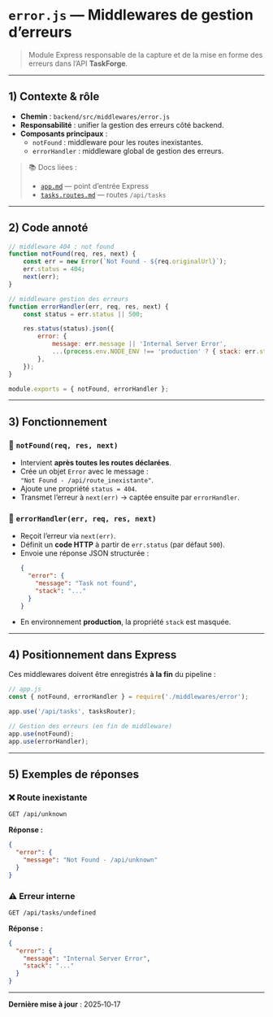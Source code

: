# `error.js` — Middlewares de gestion d’erreurs

> Module Express responsable de la capture et de la mise en forme des erreurs dans l’API **TaskForge**.

---

## 1) Contexte & rôle

- **Chemin** : `backend/src/middlewares/error.js`
- **Responsabilité** : unifier la gestion des erreurs côté backend.
- **Composants principaux** :
  - `notFound` : middleware pour les routes inexistantes.
  - `errorHandler` : middleware global de gestion des erreurs.

> 📚 Docs liées :
> - [`app.md`](./app.md) — point d’entrée Express
> - [`tasks.routes.md`](./tasks.routes.md) — routes `/api/tasks`

---

## 2) Code annoté

```js
// middleware 404 : not found
function notFound(req, res, next) {
    const err = new Error(`Not Found - ${req.originalUrl}`);
    err.status = 404;
    next(err);
}

// middleware gestion des erreurs
function errorHandler(err, req, res, next) {
    const status = err.status || 500;

    res.status(status).json({
        error: {
            message: err.message || 'Internal Server Error',
            ...(process.env.NODE_ENV !== 'production' ? { stack: err.stack } : {}),
        },
    });
}

module.exports = { notFound, errorHandler };
```

---

## 3) Fonctionnement

### 🧩 `notFound(req, res, next)`
- Intervient **après toutes les routes déclarées**.
- Crée un objet `Error` avec le message :  
  `"Not Found - /api/route_inexistante"`.
- Ajoute une propriété `status = 404`.
- Transmet l’erreur à `next(err)` → captée ensuite par `errorHandler`.

### 🧩 `errorHandler(err, req, res, next)`
- Reçoit l’erreur via `next(err)`.
- Définit un **code HTTP** à partir de `err.status` (par défaut `500`).
- Envoie une réponse JSON structurée :
  ```json
  {
    "error": {
      "message": "Task not found",
      "stack": "..."
    }
  }
  ```
- En environnement **production**, la propriété `stack` est masquée.

---

## 4) Positionnement dans Express

Ces middlewares doivent être enregistrés **à la fin** du pipeline :

```js
// app.js
const { notFound, errorHandler } = require('./middlewares/error');

app.use('/api/tasks', tasksRouter);

// Gestion des erreurs (en fin de middleware)
app.use(notFound);
app.use(errorHandler);
```

---

## 5) Exemples de réponses

### ❌ Route inexistante
```bash
GET /api/unknown
```
**Réponse :**
```json
{
  "error": {
    "message": "Not Found - /api/unknown"
  }
}
```

### ⚠️ Erreur interne
```bash
GET /api/tasks/undefined
```
**Réponse :**
```json
{
  "error": {
    "message": "Internal Server Error",
    "stack": "..."
  }
}
```

---

**Dernière mise à jour** : 2025‑10‑17
